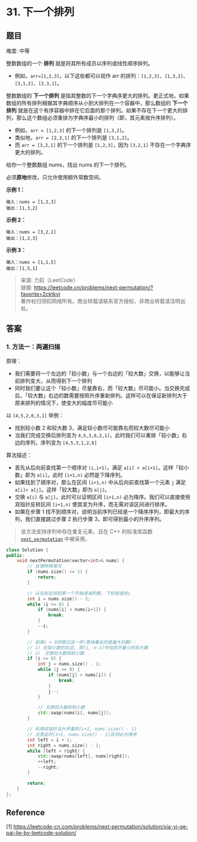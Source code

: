 # 31. 下一个排列

## 题目

难度: 中等

整数数组的一个 **排列** 就是将其所有成员以序列或线性顺序排列。

* 例如，`arr=[1,2,3]`，以下这些都可以视作 arr 的排列：`[1,2,3]`、`[1,3,2]`、`[3,1,2]`、`[2,3,1]`。

整数数组的 **下一个排列** 是指其整数的下一个字典序更大的排列。更正式地，如果数组的所有排列根据其字典顺序从小到大排列在一个容器中，那么数组的 **下一个排列** 就是在这个有序容器中排在它后面的那个排列。如果不存在下一个更大的排列，那么这个数组必须重排为字典序最小的排列（即，其元素按升序排列）。

* 例如，`arr = [1,2,3]` 的下一个排列是 `[1,3,2]`。
* 类似地，`arr = [2,3,1]` 的下一个排列是 `[3,1,2]`。
* 而 `arr = [3,2,1]` 的下一个排列是 `[1,2,3]`，因为 `[3,2,1]` 不存在一个字典序更大的排列。

给你一个整数数组 nums，找出 nums 的下一个排列。

必须**原地**修改，只允许使用额外常数空间。

**示例 1：**

```
输入：nums = [1,2,3]
输出：[1,3,2]

```

**示例 2：**

```
输入：nums = [3,2,1]
输出：[1,2,3]

```

**示例 3：**

```
输入：nums = [1,1,5]
输出：[1,5,1]

```

> 来源: 力扣（LeetCode）  
> 链接: <https://leetcode.cn/problems/next-permutation/?favorite=2cktkvj>  
> 著作权归领扣网络所有。商业转载请联系官方授权，非商业转载请注明出处。

## 答案

### 1. 方法一：两遍扫描

原理：

* 我们需要将一个左边的「较小数」与一个右边的「较大数」交换，以能够让当前排列变大，从而得到下一个排列
* 同时我们要让这个「较小数」尽量靠右，而「较大数」尽可能小。当交换完成后，「较大数」右边的数需要按照升序重新排列。这样可以在保证新排列大于原来排列的情况下，使变大的幅度尽可能小

以 `[4,5,2,6,3,1]` 举例：

* 找到较小数 2 和较大数 3，满足较小数尽可能靠右而较大数尽可能小
* 当我们完成交换后排列变为 `4,5,3,6,2,1]`，此时我们可以重排「较小数」右边的序列，序列变为 `[4,5,3,1,2,6]`

算法描述：

* 首先从后向前查找第一个顺序对 `(i,i+1)`，满足 `a[i] < a[i+1]`。这样「较小数」即为 `a[i]`。此时 `[i+1,n)` 必然是下降序列。
* 如果找到了顺序对，那么在区间 `[i+1,n)` 中从后向前查找第一个元素 `j` 满足 `a[i]< a[j]`。这样「较大数」即为 `a[j]`。
* 交换 `a[i]` 与 `a[j]`，此时可以证明区间 `[i+1,n)` 必为降序。我们可以直接使用双指针反转区间 `[i+1,n)` 使其变为升序，而无需对该区间进行排序。
* 如果在步骤 1 找不到顺序对，说明当前序列已经是一个降序序列，即最大的序列，我们直接跳过步骤 2 执行步骤 3，即可得到最小的升序序列。

> 该方法支持序列中存在重复元素，且在 C++ 的标准库函数 [`next_permutation`](https://en.cppreference.com/w/cpp/algorithm/next_permutation) 中被采用。

```c++
class Solution {
public:
    void nextPermutation(vector<int>& nums) {
        // 处理特殊情况
        if (nums.size() <= 1) {
            return;
        }

        // 从右到左找到第一个开始递减的数, 下标赋值给i
        int i = nums.size() - 2;
        while (i >= 0) {
            if (nums[i] < nums[i+1]) {
                break;
            }
            --i;
        }

        // 如果i < 0则跳过这一步(意味着此时是最大的数)：
        // 1) 在较小数的右边, 即(i, n-1]中找到尽量小的较大数
        // 2)　交换较大数和较小数
        if (i >= 0) {
            int j = nums.size() - 1;
            while (j >= 0) {
                if (nums[j] > nums[i]) {
                    break;
                }
                j--;
            }

            // 交换较大数和较小数
            std::swap(nums[i], nums[j]);
        }

        // 利用双指针法升序重排[i+1, nums.size() - 1]
        // 注意此时[i+1, nums.size() - 1]区间必为降序
        int left = i + 1;
        int right = nums.size() - 1;
        while (left < right) {
            std::swap(nums[left], nums[right]);
            ++left;
            --right;
        }

        return;
    }
};

```

## Reference

[1] <https://leetcode-cn.com/problems/next-permutation/solution/xia-yi-ge-pai-lie-by-leetcode-solution/>
